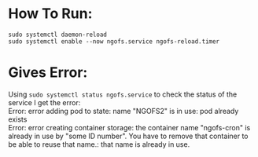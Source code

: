 # How To Run:

```
sudo systemctl daemon-reload
sudo systemctl enable --now ngofs.service ngofs-reload.timer
```

# Gives Error:
Using ```sudo systemctl status ngofs.service``` to check the status of the service I get the error:  
Error: error adding pod to state: name "NGOFS2" is in use: pod already exists  
Error: error creating container storage: the container name "ngofs-cron" is already in use by "some ID number". You have to remove that container to be able to reuse that name.: that name is already in use.
